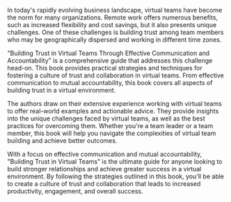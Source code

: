 In today's rapidly evolving business landscape, virtual teams have become the norm for many organizations. Remote work offers numerous benefits, such as increased flexibility and cost savings, but it also presents unique challenges. One of these challenges is building trust among team members who may be geographically dispersed and working in different time zones.

"Building Trust in Virtual Teams Through Effective Communication and Accountability" is a comprehensive guide that addresses this challenge head-on. This book provides practical strategies and techniques for fostering a culture of trust and collaboration in virtual teams. From effective communication to mutual accountability, this book covers all aspects of building trust in a virtual environment.

The authors draw on their extensive experience working with virtual teams to offer real-world examples and actionable advice. They provide insights into the unique challenges faced by virtual teams, as well as the best practices for overcoming them. Whether you're a team leader or a team member, this book will help you navigate the complexities of virtual team building and achieve better outcomes.

With a focus on effective communication and mutual accountability, "Building Trust in Virtual Teams" is the ultimate guide for anyone looking to build stronger relationships and achieve greater success in a virtual environment. By following the strategies outlined in this book, you'll be able to create a culture of trust and collaboration that leads to increased productivity, engagement, and overall success.
